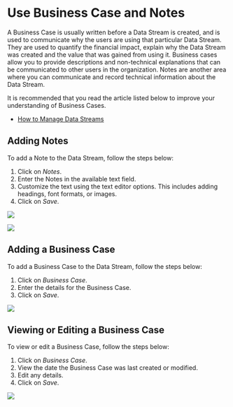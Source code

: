 # Use Business Case and Notes

A Business Case is usually written before a Data Stream is created, and is used to communicate why the users are using that particular Data Stream. They are used to quantify the financial impact, explain why the Data Stream was created and the value that was gained from using it. Business cases allow you to provide descriptions and non-technical explanations that can be communicated to other users in the organization. Notes are another area where you can communicate and record technical information about the Data Stream.

<!-- unsupported tag removed -->
It is recommended that you read the article listed below to improve your understanding of Business Cases.

* [How to Manage Data Streams](manage-data-streams.md)
<!-- unsupported tag removed -->

## Adding Notes

To add a Note to the Data Stream, follow the steps below:

1. Click on _Notes_.
2. Enter the Notes in the available text field.
3. Customize the text using the text editor options. This includes adding headings, font formats, or images.
4. Click on _Save_.

![](<../../.gitbook/assets/Notes\_1 (1).png>)

![](../../.gitbook/assets/Notes\_2.png)

## Adding a Business Case

To add a Business Case to the Data Stream, follow the steps below:

1. Click on _Business Case_.
2. Enter the details for the Business Case.
3. Click on _Save_.

![](../../.gitbook/assets/BC\_1.png)

## Viewing or Editing a Business Case

To view or edit a Business Case, follow the steps below:

1. Click on _Business Case_.
2. View the date the Business Case was last created or modified.
3. Edit any details.
4. Click on _Save_.

![](../../.gitbook/assets/BC\_2.png)
